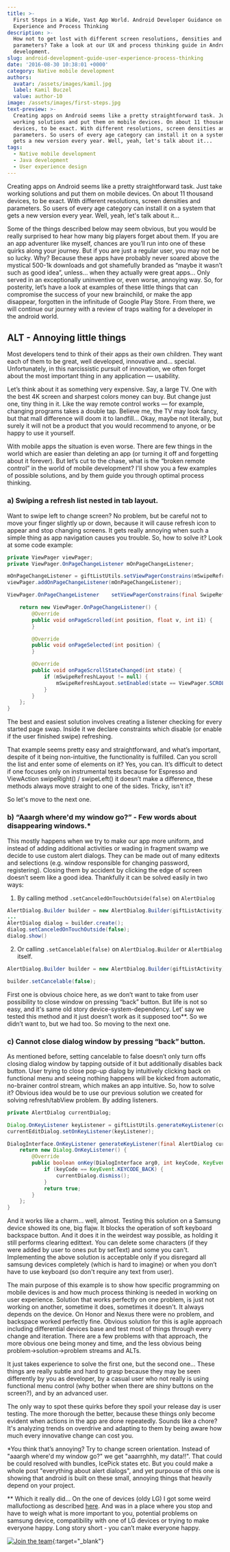 ```yaml
---
title: >-
  First Steps in a Wide, Vast App World. Android Developer Guidance on User
  Experience and Process Thinking
description: >-
  How not to get lost with different screen resolutions, densities and device
  parameters? Take a look at our UX and process thinking guide in Android
  development.
slug: android-development-guide-user-experience-process-thinking
date: '2016-08-30 10:38:01 +0000'
category: Native mobile development
authors:
  avatar: /assets/images/kamil.jpg
  label: Kamil Buczel
  value: author-10
image: /assets/images/first-steps.jpg
text-preview: >-
  Creating apps on Android seems like a pretty straightforward task. Just take
  working solutions and put them on mobile devices. On about 11 thousand
  devices, to be exact. With different resolutions, screen densities and
  parameters. So users of every age category can install it on a system that
  gets a new version every year. Well, yeah, let's talk about it...
tags:
  - Native mobile development
  - Java development
  - User experience design
---
```

Creating apps on Android seems like a pretty straightforward task. Just take working solutions and put them on mobile devices. On about 11 thousand devices, to be exact. With different resolutions, screen densities and parameters. So users of every age category can install it on a system that gets a new version every year. Well, yeah, let's talk about it...

Some of the things described below may seem obvious, but you would be really surprised to hear how many big players forget about them. If you are an app adventurer like myself, chances are you’ll run into one of these quirks along your journey. But if you are just a regular user, you may not be so lucky. Why? Because these apps have probably never soared above the mystical 500-1k downloads and got shamefully branded as “maybe it wasn’t such as good idea”, unless… when they actually were great apps... Only served in an exceptionally uninventive or, even worse, annoying way. So, for posterity, let’s have a look at examples of these little things that can compromise the success of your new brainchild, or make the app disappear, forgotten in the infinitude of Google Play Store. From there, we will continue our journey with a review of traps waiting for a developer in the android world.

## ALT - Annoying little things

Most developers tend to think of their apps as their own children. They want each of them to be great, well developed, innovative and... special. Unfortunately, in this narcissistic pursuit of innovation, we often forget about the most important thing in any application — usability.

Let’s think about it as something very expensive. Say, a large TV. One with the best 4K screen and sharpest colors money can buy. But change just one, tiny thing in it. Like the way remote control works — for example, changing programs takes a double tap. Believe me, the TV may look fancy, but that mall difference will doom it to landfill... Okay, maybe not literally, but surely it will not be a product that you would recommend to anyone, or be happy to use it yourself.

With mobile apps the situation is even worse. There are few things in the world which are easier than deleting an app (or turning it off and forgetting about it forever). But let’s cut to the chase, what is the “broken remote control” in the world of mobile development? I'll show you a few examples of possible solutions, and by them guide you through optimal process thinking.



### **a) Swiping a refresh list nested in tab layout.**

  Want to swipe left to change screen? No problem, but be careful not to move your finger slightly up or down, because it will cause refresh icon to appear and stop changing screens. It gets really annoying when such a simple thing as app navigation causes you trouble. So, how to solve it? Look at some code example:

  ```java
  private ViewPager viewPager;
  private ViewPager.OnPageChangeListener mOnPageChangeListener;

  mOnPageChangeListener = giftListUtils.setViewPagerConstrains(mSwipeRefreshLayout);
  viewPager.addOnPageChangeListener(mOnPageChangeListener);

  ViewPager.OnPageChangeListener	setViewPagerConstrains(final SwipeRefreshLayout mSwipeRefreshLayout) {

      return new ViewPager.OnPageChangeListener() {
          @Override
          public void onPageScrolled(int position, float v, int i1) {
          }

          @Override
          public void onPageSelected(int position) {
          }

          @Override
          public void onPageScrollStateChanged(int state) {
              if (mSwipeRefreshLayout != null) {
                  mSwipeRefreshLayout.setEnabled(state == ViewPager.SCROLL_STATE_IDLE);
              }
          }
      };
  }
  ```

  The best and easiest solution involves creating a listener checking for every started page swap. Inside it we declare constraints which disable (or enable if the user finished swipe) refreshing.

  That example seems pretty easy and straightforward, and what’s important, despite of it being non-intuitive, the functionality is fulfilled. Can you scroll the list and enter some of elements on it? Yes, you can. It’s difficult to detect if one focuses only on instrumental tests because for Espresso and ViewAction swipeRight() / swipeLeft() it doesn’t make a difference, these methods always move straight to one of the sides. Tricky, isn't it?

  So let's move to the next one.

### **b) “Aaargh where'd my window go?” - Few words about disappearing windows.***

  This mostly happens when we try to make our app more uniform, and instead of adding additional activities or wading in fragment swamp we decide to use custom alert dialogs. They can be made out of many editexts and selections (e.g. window responsible for changing password, registering). Closing them by accident by clicking the edge of screen doesn’t seem like a good idea. Thankfully it can be solved easily in two ways:


  1) By calling method ```.setCanceledOnTouchOutside(false)``` on ```AlertDialog```

  ```java
  AlertDialog.Builder builder = new AlertDialog.Builder(giftListActivity);
  ...
  AlertDialog dialog = builder.create();
  dialog.setCanceledOnTouchOutside(false);
  dialog.show()
  ```

  2) Or calling ```.setCancelable(false)``` on ```AlertDialog.Builder``` or ```AlertDialog``` itself.

  ```java
  AlertDialog.Builder builder = new AlertDialog.Builder(giftListActivity);

  builder.setCancelable(false);
  ```

  First one is obvious choice here, as we don’t want to take from user possibility to close window on pressing “back” button. But life is not so easy, and it's same old story device-system-dependency. Let’ say we tested this method and it just doesn’t work as it supposed too**. So we didn’t want to, but we had too. So moving to the next one.

### **c) Cannot close dialog window by pressing “back” button.**

  As mentioned before, setting cancelable to false doesn’t only turn offs closing dialog window by tapping outside of it but additionally disables back button. User trying to close pop-up dialog by intuitively clicking back on functional menu and seeing nothing happens will be kicked from automatic, no-brainer control stream, which makes an app intuitive.
  So, how to solve it? Obvious idea would be to use our previous solution we created for solving refresh/tabView problem. By adding listeners.

  ```java
  private AlertDialog currentDialog;

  Dialog.OnKeyListener keyListener = giftListUtils.generateKeyListener(currentDialog);
  currentEditDialog.setOnKeyListener(keyListener);

  DialogInterface.OnKeyListener generateKeyListener(final AlertDialog currentDialog) {
      return new Dialog.OnKeyListener() {
          @Override
          public boolean onKey(DialogInterface arg0, int keyCode, KeyEvent event) {
              if (keyCode == KeyEvent.KEYCODE_BACK) {
                  currentDialog.dismiss();
              }
              return true;
          }
      };
  }
  ```

  And it works like a charm… well, almost. Testing this solution on a Samsung device showed its one, big flajw. It blocks the operation of soft keyboard backspace button. And it does it in the  weirdest way possible, as holding it still performs clearing edittext. You can delete some characters (if they were added by user to ones put by setText) and some you can't. Implementing the above solution is acceptable only if you disregard all samsung devices completely (which is hard to imagine) or when you don’t have to use keyboard (so don't require any text from user).

  The main purpose of this example is to show how specific programming on mobile devices is and how much process thinking is needed in working on user experience. Solution that works perfectly on one problem, is just not working on another, sometime it does, sometimes it doesn't. It always depends on the device. On Honor and Nexus there were no problem, and backspace worked perfectly fine. Obvious solution for this is agile approach including differential devices base and test most of things through every change and iteration. There are a few problems with that approach, the more obvious one being money and time, and the less obvious being problem->solution->problem streams and ALTs.

  It just takes experience to solve the first one, but the second one... These things are really subtle and hard to grasp because they may be seen differently by you as developer, by a casual user who not really is using functional menu control (why bother when there are shiny buttons on the screen?), and by an advanced user.

  The only way to spot these quirks before they spoil your release day is user testing. The more thorough the better, because these things only become evident when actions in the app are done repeatedly. Sounds like a chore?
  It's analyzing trends on overdrive and adapting to them by being aware how much every innovative change can cost you.

  *You think that’s annoying?  Try to change screen orientation. Instead of "aaargh where'd my window go?" we get "aaarrghhh, my data!!". That could be could resolved with bundles, IcePick states etc. But you could make a whole post  "everything about alert dialogs", and yet purpouse of this one is showing that android is built on these small, annoying things that heavily depend on your project.

  ** Which it really did… On the one of devices (oldy LG) I got some weird mallufoctiong as described [here](http://stackoverflow.com/questions/13526690/why-setcanceledontouchoutsidefalse-doesnt-work-in-alert-builder/13567411#13567411).
  And was in a place where you stop and have to weigh what is more important to you, potential problems on samsung device, compatibility with one of LG devices or trying to make everyone happy. Long story short - you can’t make everyone happy.

[![Join the team](/assets/images/job-offers_naturaily.png)](https://naturaily.com/careers){:target="_blank"} 
